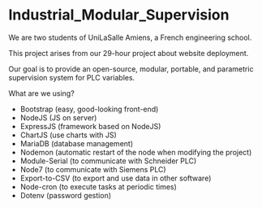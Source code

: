 # Industrial_Modular_Supervision

We are two students of UniLaSalle Amiens, a French engineering school.

This project arises from our 29-hour project about website deployment.

Our goal is to provide an open-source, modular, portable, and parametric supervision system for PLC variables.

What are we using?
  - Bootstrap (easy, good-looking front-end)
  - NodeJS (JS on server)
  - ExpressJS (framework based on NodeJS)
  - ChartJS (use charts with JS)
  - MariaDB (database management)
  - Nodemon (automatic restart of the node when modifying the project)
  - Module-Serial (to communicate with Schneider PLC)
  - Node7 (to communicate with Siemens PLC)
  - Export-to-CSV (to export and use data in other software)
  - Node-cron (to execute tasks at periodic times)
  - Dotenv (password gestion)
